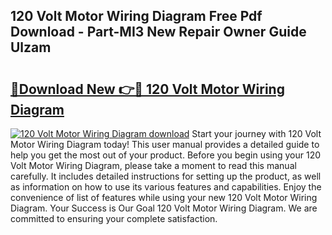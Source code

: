 ## 120 Volt Motor Wiring Diagram Free Pdf Download - Part-MI3 New Repair Owner Guide Ulzam

# <h2><a href="http://dfilgxl.blite.top/?on=120+Volt+Motor+Wiring+Diagram">🔗Download New 👉🔴 120 Volt Motor Wiring Diagram</a></h2>

[![120 Volt Motor Wiring Diagram download](https://i.imgur.com/lujVjoI.png)](http://dfilgxl.blite.top/?on=120+Volt+Motor+Wiring+Diagram)
Start your journey with 120 Volt Motor Wiring Diagram today! This user manual provides a detailed guide to help you get the most out of your product. Before you begin using your 120 Volt Motor Wiring Diagram, please take a moment to read this manual carefully. It includes detailed instructions for setting up the product, as well as information on how to use its various features and capabilities. Enjoy the convenience of list of features while using your new 120 Volt Motor Wiring Diagram. Your Success is Our Goal 120 Volt Motor Wiring Diagram. We are committed to ensuring your complete satisfaction.
